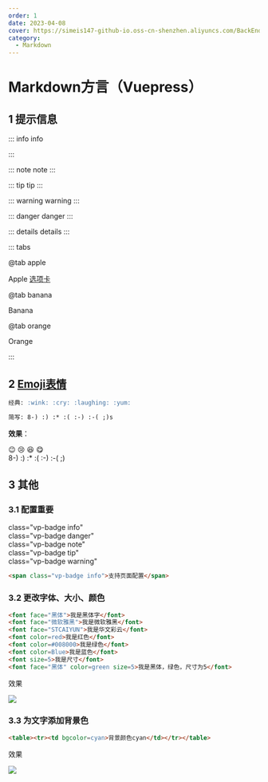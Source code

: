 ```yaml
---
order: 1
date: 2023-04-08
cover: https://simeis147-github-io.oss-cn-shenzhen.aliyuncs.com/BackEnd/SpringCloud/20230627144902.png
category: 
  - Markdown
---
```


# Markdown方言（Vuepress）

## 1 提示信息

::: info info
  
:::

::: note note
:::

::: tip tip
:::

::: warning warning
:::

::: danger danger
:::

::: details details
:::

::: tabs

@tab apple

Apple [选项卡](https://theme-hope.vuejs.press/zh/guide/markdown/tabs.html#%E6%A1%88%E4%BE%8B)

@tab banana

Banana

@tab orange

Orange

:::

## 2 [Emoji表情](https://www.webfx.com/tools/emoji-cheat-sheet/)

```md
经典: :wink: :cry: :laughing: :yum:

简写: 8-) :) :* :( :-) :-( ;)s
```

**效果**：

:wink: :cry: :laughing: :yum:  
8-) :) :* :( :-) :-( ;)

## 3 其他

### 3.1 配置<span class="vp-badge danger">重要</span>

<span class="vp-badge info">class="vp-badge info"</span>  
<span class="vp-badge danger">class="vp-badge danger"</span>  
<span class="vp-badge note">class="vp-badge note"</span>  
<span class="vp-badge tip">class="vp-badge tip"</span>  
<span class="vp-badge warning">class="vp-badge warning"</span>

```md
<span class="vp-badge info">支持页面配置</span>
```

### 3.2 更改字体、大小、颜色

```html
<font face="黑体">我是黑体字</font>
<font face="微软雅黑">我是微软雅黑</font>
<font face="STCAIYUN">我是华文彩云</font>
<font color=red>我是红色</font>
<font color=#008000>我是绿色</font>
<font color=Blue>我是蓝色</font>
<font size=5>我是尺寸</font>
<font face="黑体" color=green size=5>我是黑体，绿色，尺寸为5</font>
```

效果

![ ](https://simeis147-github-io.oss-cn-shenzhen.aliyuncs.com/BackEnd/SpringCloud/20230719202045.png)

### 3.3 为文字添加背景色

```html
<table><tr><td bgcolor=cyan>背景颜色cyan</td></tr></table>
```

效果

![ ](https://simeis147-github-io.oss-cn-shenzhen.aliyuncs.com/BackEnd/SpringCloud/20230719202130.png)
